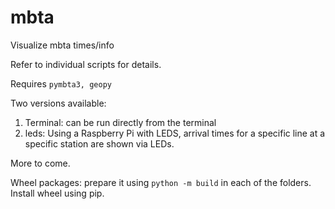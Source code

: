 # mbta
Visualize mbta times/info

Refer to individual scripts for details. 

Requires `pymbta3, geopy`

Two versions available: 

1. Terminal: can be run directly from the terminal
2. leds: Using a Raspberry Pi with LEDS, arrival times for a specific line at a specific station are shown via LEDs.

More to come.

Wheel packages: prepare it using `python -m build` in each of the folders. Install wheel using pip.


